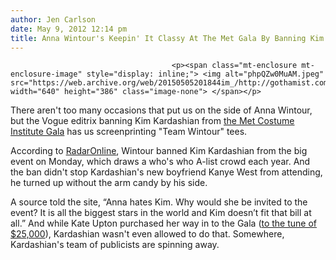 ```yaml
---
author: Jen Carlson
date: May 9, 2012 12:14 pm
title: Anna Wintour's Keepin' It Classy At The Met Gala By Banning Kim Kardashian
---
```


	
										<p><span class="mt-enclosure mt-enclosure-image" style="display: inline;"> <img alt="phpQZw0MuAM.jpeg" src="https://web.archive.org/web/20150505201844im_/http://gothamist.com/attachments/arts_jen/phpQZw0MuAM.jpeg" width="640" height="386" class="image-none"> </span></p>

<p>There aren&apos;t too many occasions that put us on the side of Anna Wintour, but the Vogue editrix banning Kim Kardashian from <a href="https://web.archive.org/web/20150505201844/http://gothamist.com/2012/05/08/stars_sparkle_at_the_2012_met_gala.php#photo-1">the Met Costume Institute Gala</a> has us screenprinting &quot;Team Wintour&quot; tees. </p>

<p>According to <a href="https://web.archive.org/web/20150505201844/http://www.radaronline.com/exclusives/2012/05/kim-kardashian-met-gala-snub-vogue-ban">RadarOnline</a>, Wintour banned Kim Kardashian from the big event on Monday, which draws a who&apos;s who A-list crowd each year. And the ban didn&apos;t stop Kardashian&apos;s new boyfriend Kanye West from attending, he turned up without the arm candy by his side. </p>

<p>A source told the site, &#x201C;Anna hates Kim. Why would she be invited to the event? It is all the biggest stars in the world and Kim doesn&#x2019;t fit that bill at all.&#x201D; And while Kate Upton purchased her way in to the Gala (<a href="https://web.archive.org/web/20150505201844/http://gothamist.com/2012/05/03/kate_upton_noted_philanthropist_wil.php">to the tune of $25,000</a>), Kardashian wasn&apos;t even allowed to do that. Somewhere, Kardashian&apos;s team of publicists are spinning away.</p>					
										
									
				
